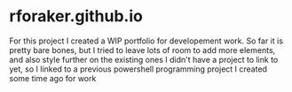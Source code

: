 # rforaker.github.io

For this project I created a WIP portfolio for developement work.
So far it is pretty bare bones, but I tried to leave lots of room to add more elements, and also style further on the existing ones
I didn't have a project to link to yet, so I linked to a previous powershell programming project I created some time ago for work
